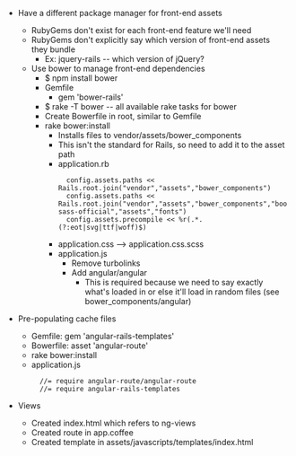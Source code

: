 * Have a different package manager for front-end assets
  * RubyGems don't exist for each front-end feature we'll need
  * RubyGems don't explicitly say which version of front-end assets they bundle
    * Ex: jquery-rails -- which version of jQuery?
  * Use bower to manage front-end dependencies
    * $ npm install bower
    * Gemfile
      * gem 'bower-rails'
    * $ rake -T bower   -- all available rake tasks for bower
    * Create Bowerfile in root, similar to Gemfile
    * rake bower:install
      * Installs files to vendor/assets/bower_components
      * This isn't the standard for Rails, so need to add it to the asset path
      * application.rb
        ```
          config.assets.paths << Rails.root.join("vendor","assets","bower_components")
          config.assets.paths << Rails.root.join("vendor","assets","bower_components","bootstrap-sass-official","assets","fonts")
          config.assets.precompile << %r(.*.(?:eot|svg|ttf|woff)$)
        ```
      * application.css --> application.css.scss
      * application.js
        * Remove turbolinks
        * Add angular/angular
          * This is required because we need to say exactly what's loaded in
            or else it'll load in random files (see bower_components/angular)

* Pre-populating cache files
  * Gemfile: gem 'angular-rails-templates'
  * Bowerfile: asset 'angular-route'
  * rake bower:install
  * application.js
    ```
      //= require angular-route/angular-route
      //= require angular-rails-templates
    ```

* Views
  * Created index.html which refers to ng-views
  * Created route in app.coffee
  * Created template in assets/javascripts/templates/index.html
